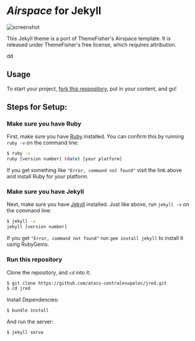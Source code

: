# _Airspace_ for Jekyll
![screenshot](screenshots/home.png "Description goes here")

This Jekyll theme is a port of ThemeFisher's Airspace template. It is released under ThemeFisher's free license, which requires attribution.

dd

## Usage
To start your project, [fork this respository](https://github.com/ndrewtl/airspace-jekyll/fork), put in your content, and go!

## Steps for Setup:

### Make sure you have Ruby

First, make sure you have [Ruby](https://www.ruby-lang.org/en/) installed. You can confirm this by running `ruby -v` on the command line:

```sh
$ ruby -v
ruby [version number] (date) [your platform]
```

If you get something like `"Error, command not found"` visit the link above and install Ruby for your platform.


### Make sure you have Jekyll

Next, make sure you have [Jekyll](https://jekyllrb.com/) installed. Just like above, run `jekyll -v` on the command line:

```sh
$ jekyll -v
jekyll [version number]
```
If you get `"Error, command not found"` run `gem install jekyll` to install it using RubyGems.

### Run this repository
Clone the repository, and `cd` into it:
```sh
$ git clone https://github.com/atacs-centralesupelec/jred.git
$ cd jred
```

Install Dependencies:
```sh
$ bundle install
```

And run the server:
```sh
$ jekyll serve
```

